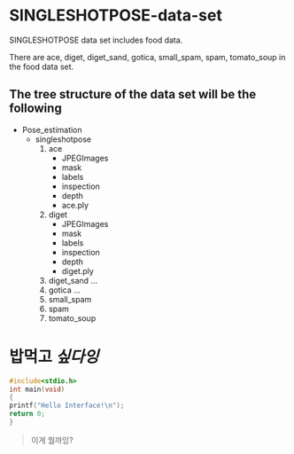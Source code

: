 # SINGLESHOTPOSE-data-set
SINGLESHOTPOSE data set includes food data.

There are ace, diget, diget_sand, gotica, small_spam, spam, tomato_soup in the food data set.

## The tree structure of the data set will be the following

* Pose_estimation
  * singleshotpose
    1. ace
       * JPEGImages
       * mask
       * labels
       * inspection
       * depth
       * ace.ply
    2. diget
       * JPEGImages
       * mask
       * labels
       * inspection
       * depth
       * diget.ply
    3. diget_sand
...
    4. gotica
...
    5. small_spam
    6. spam
    7. tomato_soup

# **밥먹고** ***싶다잉***

```c
#include<stdio.h>
int main(void)
{
printf("Hello Interface!\n");
return 0;
}
```

> 이게 뭘까잉?
